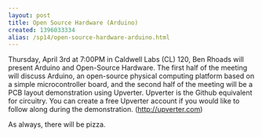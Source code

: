 ```yaml
---
layout: post
title: Open Source Hardware (Arduino)
created: 1396033334
alias: /sp14/open-source-hardware-arduino.html
---
```

Thursday, April 3rd at 7:00PM in Caldwell Labs (CL) 120, Ben Rhoads will present Arduino and Open-Source Hardware. The first half of the meeting will discuss Arduino, an open-source physical computing platform based on a simple microcontroller board, and the second half of the meeting will be a PCB layout demonstration using Upverter. Upverter is the Github equivalent for circuitry. You can create a free Upverter account if you would like to follow along during the demonstration. (http://upverter.com)

As always, there will be pizza.
